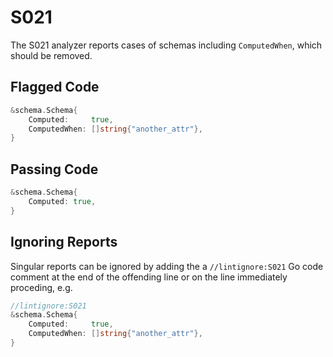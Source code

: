 # S021

The S021 analyzer reports cases of schemas including `ComputedWhen`, which should be removed.

## Flagged Code

```go
&schema.Schema{
    Computed:     true,
    ComputedWhen: []string{"another_attr"},
}
```

## Passing Code

```go
&schema.Schema{
    Computed: true,
}
```

## Ignoring Reports

Singular reports can be ignored by adding the a `//lintignore:S021` Go code comment at the end of the offending line or on the line immediately proceding, e.g.

```go
//lintignore:S021
&schema.Schema{
    Computed:     true,
    ComputedWhen: []string{"another_attr"},
}
```
